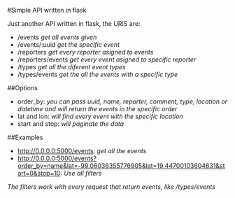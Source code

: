 #Simple API written in flask

Just another API written in flask, the URIS are:
- /events *get all events given*
- /events/:uuid *get the specific event*
- /reporters *get every reporter asigned to events*
- /reporters/events *get every event asigned to specific reporter*
- /types *get all the diferent event types*
- /types/events *get the all the events with a specific type*

##Options

- order_by: *you can pass uuid, name, reporter, comment, type, location or datetime and will return the events in the specific order*
- lat and lon: *will find every event with the specific location*
- start and stop: *will paginate the data*

##Examples

- http://0.0.0.0:5000/events: *get all the events*
- http://0.0.0.0:5000/events?order_by=name&lat=-99.06036355776905&lat=19.44700103604631&start=0&stop=10: *Use all filters*

*The filters work with every request that return events, like /types/events*
